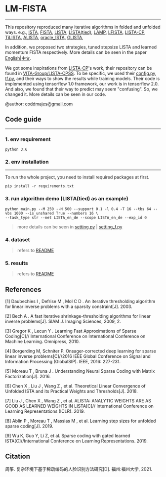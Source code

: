 # LM-FISTA 

----
This repository reproduced many iterative algorithms in folded and unfolded ways.
e.g., [ISTA](#[1]), [FISTA](#[2]), [LISTA](#[3]), [LISTA(tied)](#[4]), [LAMP](#[4]), [LFISTA](#[5]),
[LISTA-CP](#[6]), [TiLISTA](#[7]), [ALISTA](#[7]), [oracle_ISTA](#[8]), [GLISTA](#[9]),
 
In addition, we proposed two strategies, tuned stepsize LISTA and learned momentum FISTA respectively.
More details can be seen in the paper [English](doc/thesis/Adaptive_Accelerations_for_Learning-based_Sparse_Coding.pdf)|[中文](doc/thesis/Research_on_Sparse_Coding-based_Face_Recognition_under_Complex_Environment.pdf).

We got some inspirations from [LISTA-CP](#[6])'s work, their repository can be found in [VITA-Group/LISTA-CPSS](https://github.com/VITA-Group/LISTA-CPSS.git).
To be specific, we used their [config.py](config.py), [tf.py](utils/tf.py), and their ways to show the results 
while training models. Their code is implemented using tensorflow 1.0 framework, our work
is in tensorflow 2.0. And also, we found that their way to predict may seem "confusing".
So, we changed it. More details can be seen in our code.

@author: coddmajes@gmail.com

## Code guide

----

### 1. env requirement
```
python 3.6
```

### 2. env installation

-----
To run the whole project, you need to install required packages at first.
```
pip install -r requirements.txt
```

### 3. run algorithm demo (LISTA(tied) as an example)

```
python main.py --M 250 --N 500 --support 0.1 -l 0.4 -T 16 --tbs 64 --vbs 1000 --is_unshared True --numbers 16 \
--task_type str --net LISTA_en_de --scope LISTA_en_de --exp_id 0
```

> more details can be seen in [setting.py](setting.py) | [setting_f.py](setting_f.py)

### 4. dataset

> refers to [README](data/README.md)

### 5. results

> refers to [README](doc/results/README.md)

## References
[1] <span id="[1]"> Daubechies I ,  Defrise M ,  Mol C D . An iterative thresholding algorithm for linear inverse problems with a sparsity constraint[J].  2003. </span>

[2] <span id="[2]"> Bech A . A fast iterative shrinkage-thresholding algorithms for linear inverse problems[J]. SIAM J. Imaging Sciences, 2009, 2. </span>

[3] <span id="[3]"> Gregor K ,  Lecun Y . Learning Fast Approximations of Sparse Coding[C]// International Conference on International Conference on Machine Learning. Omnipress, 2010.</span>

[4] <span id="[4]"> Borgerding M, Schniter P. Onsager-corrected deep learning for sparse linear inverse problems[C]//2016 IEEE Global Conference on Signal and Information Processing (GlobalSIP). IEEE, 2016: 227-231.</span>

[5] <span id="[5]"> Moreau T ,  Bruna J . Understanding Neural Sparse Coding with Matrix Factorization[J].  2016.</span>

[6] <span id="[6]"> Chen X ,  Liu J ,  Wang Z , et al. Theoretical Linear Convergence of Unfolded ISTA and its Practical Weights and Thresholds[J].  2018.</span>

[7] <span id="[7]"> Liu J ,  Chen X ,  Wang Z , et al. ALISTA: ANALYTIC WEIGHTS ARE AS GOOD AS LEARNED WEIGHTS IN LISTA[C]// International Conference on Learning Representations (ICLR). 2019.</span>

[8] <span id="[8]"> Ablin P ,  Moreau T ,  Massias M , et al. Learning step sizes for unfolded sparse coding[J].  2019.</span>

[9] <span id="[9]"> Wu K, Guo Y, Li Z, et al. Sparse coding with gated learned ISTA[C]//International Conference on Learning Representations. 2019.</span>

## Citation
周筝. 复杂环境下基于稀疏编码的人脸识别方法研究[D]. 福州:福州大学, 2021.
